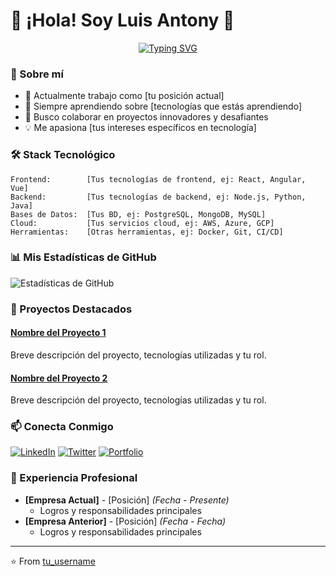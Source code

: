 # 👋 ¡Hola! Soy Luis Antony 🚀

<div align="center">
  <a href="https://git.io/typing-svg">
    <img src="https://readme-typing-svg.demolab.com?font=Fira+Code&weight=600&size=28&duration=4000&pause=1000&color=36BCF7&center=true&vCenter=true&width=600&lines=Desarrollador+de+Software;Apasionado+por+la+Tecnolog%C3%ADa;Creando+Soluciones+Innovadoras;Siempre+Aprendiendo" alt="Typing SVG" />
  </a>
</div>

### 🚀 Sobre mí

- 💼 Actualmente trabajo como [tu posición actual]
- 🌱 Siempre aprendiendo sobre [tecnologías que estás aprendiendo]
- 👯 Busco colaborar en proyectos innovadores y desafiantes
- 💡 Me apasiona [tus intereses específicos en tecnología]

### 🛠️ Stack Tecnológico

```text
Frontend:        [Tus tecnologías de frontend, ej: React, Angular, Vue]
Backend:         [Tus tecnologías de backend, ej: Node.js, Python, Java]
Bases de Datos:  [Tus BD, ej: PostgreSQL, MongoDB, MySQL]
Cloud:           [Tus servicios cloud, ej: AWS, Azure, GCP]
Herramientas:    [Otras herramientas, ej: Docker, Git, CI/CD]
```

### 📊 Mis Estadísticas de GitHub

![Estadísticas de GitHub](https://github-readme-stats.vercel.app/api?username=TU_USERNAME&show_icons=true&theme=radical)

### 🌟 Proyectos Destacados

#### [Nombre del Proyecto 1](link)
Breve descripción del proyecto, tecnologías utilizadas y tu rol.

#### [Nombre del Proyecto 2](link)
Breve descripción del proyecto, tecnologías utilizadas y tu rol.

### 📫 Conecta Conmigo

[![LinkedIn](https://img.shields.io/badge/-LinkedIn-0077B5?style=flat&logo=LinkedIn&logoColor=white)](TU_LINK_LINKEDIN)
[![Twitter](https://img.shields.io/badge/-Twitter-1DA1F2?style=flat&logo=Twitter&logoColor=white)](TU_LINK_TWITTER)
[![Portfolio](https://img.shields.io/badge/-Portfolio-000000?style=flat&logo=About.me&logoColor=white)](TU_LINK_PORTFOLIO)

### 💼 Experiencia Profesional

- **[Empresa Actual]** - [Posición] _(Fecha - Presente)_
  - Logros y responsabilidades principales
- **[Empresa Anterior]** - [Posición] _(Fecha - Fecha)_
  - Logros y responsabilidades principales

---
⭐️ From [tu_username](https://github.com/tu_username)
